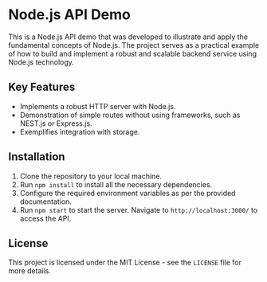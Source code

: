 # Node.js API Demo

This is a Node.js API demo that was developed to illustrate and apply the fundamental concepts of Node.js. 
The project serves as a practical example of how to build and implement a robust and scalable backend service using Node.js technology.

## Key Features

- Implements a robust HTTP server with Node.js.
- Demonstration of simple routes without using frameworks, such as NEST.js or Express.js.
- Exemplifies integration with storage.

## Installation

1. Clone the repository to your local machine.
2. Run `npm install` to install all the necessary dependencies.
3. Configure the required environment variables as per the provided documentation.
4. Run `npm start` to start the server. Navigate to `http://localhost:3000/` to access the API.

## License

This project is licensed under the MIT License - see the `LICENSE` file for more details.

